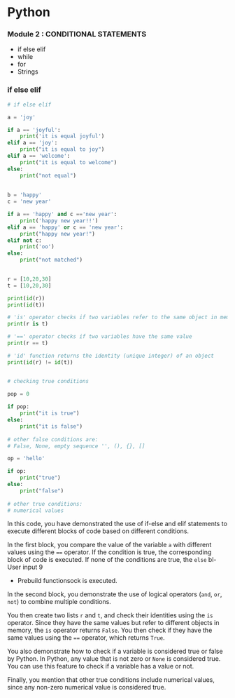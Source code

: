 
#   Python

### Module 2 : CONDITIONAL STATEMENTS
- if else elif
- while
- for
- Strings


### if else elif

``` py 
# if else elif

a = 'joy'

if a == 'joyful':
    print('it is equal joyful')
elif a == 'joy':
    print("it is equal to joy")  
elif a == 'welcome':
    print("it is equal to welcome") 
else:
    print("not equal")
    
    
b = 'happy'
c = 'new year'

if a == 'happy' and c =='new year':
    print('happy new year!!')
elif a == 'happy' or c == 'new year': 
    print("happy new year!")
elif not c:
    print('oo')
else:
    print("not matched")               

      
r = [10,20,30]
t = [10,20,30] 

print(id(r))
print(id(t))

# 'is' operator checks if two variables refer to the same object in memory
print(r is t)

# '==' operator checks if two variables have the same value
print(r == t)     

# 'id' function returns the identity (unique integer) of an object
print(id(r) != id(t))


# checking true conditions
 
pop = 0

if pop:
    print("it is true")
else:
    print("it is false")
        
# other false conditions are:
# False, None, empty sequence '', (), {}, []

op = 'hello'

if op:
    print("true")
else:
    print("false")    
    
# other true conditions:
# numerical values
```
In this code, you have demonstrated the use of if-else and elif statements to execute different blocks of code based on different conditions.

In the first block, you compare the value of the variable `a` with different values using the `==` operator. If the condition is true, the corresponding block of code is executed. If none of the conditions are true, the `else` bl- User input 
9
- Prebuild functionsock is executed.

In the second block, you demonstrate the use of logical operators (`and`, `or`, `not`) to combine multiple conditions.

You then create two lists `r` and `t`, and check their identities using the `is` operator. Since they have the same values but refer to different objects in memory, the `is` operator returns `False`. You then check if they have the same values using the `==` operator, which returns `True`.

You also demonstrate how to check if a variable is considered true or false by Python. In Python, any value that is not zero or `None` is considered true. You can use this feature to check if a variable has a value or not.

Finally, you mention that other true conditions include numerical values, since any non-zero numerical value is considered true.
